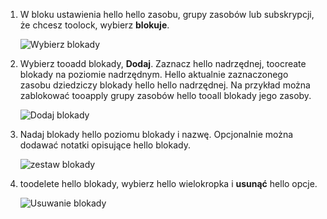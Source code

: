 1. W bloku ustawienia hello hello zasobu, grupy zasobów lub subskrypcji, że chcesz toolock, wybierz **blokuje**.
   
      ![Wybierz blokady](./media/resource-manager-lock-resources/select-lock.png)
2. Wybierz tooadd blokady, **Dodaj**. Zaznacz hello nadrzędnej, toocreate blokady na poziomie nadrzędnym. Hello aktualnie zaznaczonego zasobu dziedziczy blokady hello hello nadrzędnej. Na przykład można zablokować tooapply grupy zasobów hello tooall blokady jego zasoby.
   
      ![Dodaj blokady](./media/resource-manager-lock-resources/add-lock.png) 
3. Nadaj blokady hello poziomu blokady i nazwę. Opcjonalnie można dodawać notatki opisujące hello blokady.
   
      ![zestaw blokady](./media/resource-manager-lock-resources/set-lock.png) 
4. toodelete hello blokady, wybierz hello wielokropka i **usunąć** hello opcje.
   
      ![Usuwanie blokady](./media/resource-manager-lock-resources/delete-lock.png) 

